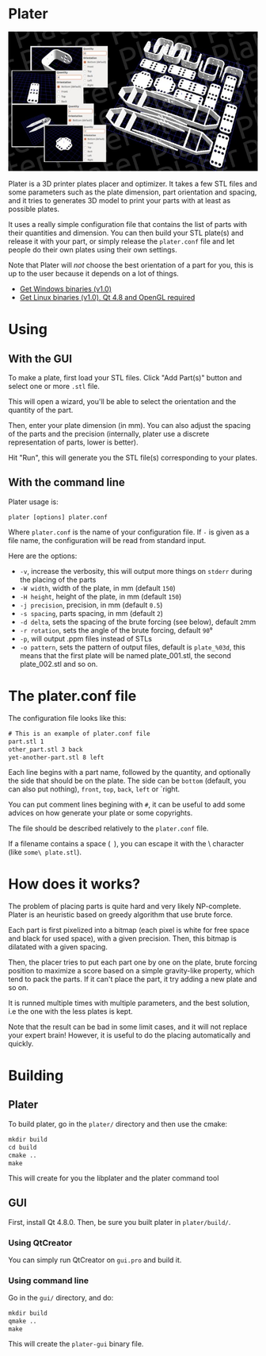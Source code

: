 # Plater

![Plater](plater.jpg)

Plater is a 3D printer plates placer and optimizer. It takes a few STL files
and some parameters such as the plate dimension, part orientation and spacing,
and it tries to generates 3D model to print your parts with at least as possible
plates.

It uses a really simple configuration file that contains the list of parts with
their quantities and dimension. You can then build your STL plate(s) and release
it with your part, or simply release the `plater.conf` file and let people do
their own plates using their own settings.

Note that Plater will *not* choose the best orientation of a part for you, this is
up to the user because it depends on a lot of things.

* [Get Windows binaries (v1.0)](http://gregwar.com/plater/plater-win32-1.0.zip)
* [Get Linux binaries (v1.0), Qt 4.8 and OpenGL required](http://gregwar.com/plater/plater-linux-1.0.zip)

# Using

## With the GUI

To make a plate, first load your STL files. Click "Add Part(s)" button and select
one or more `.stl` file.

This will open a wizard, you'll be able to select the orientation and the quantity
of the part.

Then, enter your plate dimension (in mm). You can also adjust the spacing of the
parts and the precision (internally, plater use a discrete representation of parts,
lower is better).

Hit "Run", this will generate you the STL file(s) corresponding to your plates.

## With the command line

Plater usage is:

```
plater [options] plater.conf
```

Where `plater.conf` is the name of your configuration file. If `-` is given as a
file name, the configuration will be read from standard input.

Here are the options:

* `-v`, increase the verbosity, this will output more things on `stderr` during
  the placing of the parts
* `-W width`, width of the plate, in mm (default `150`)
* `-H height`, height of the plate, in mm (default `150`)
* `-j precision`, precision, in mm (default `0.5`)
* `-s spacing`, parts spacing, in mm (default `2`)
* `-d delta`, sets the spacing of the brute forcing (see below), default `2`mm
* `-r rotation`, sets the angle of the brute forcing, default `90`°
* `-p`, will output .ppm files instead of STLs
* `-o pattern`, sets the pattern of output files, default is `plate_%03d`, this
  means that the first plate will be named plate_001.stl, the second plate_002.stl
  and so on.

# The plater.conf file

The configuration file looks like this:

```
# This is an example of plater.conf file
part.stl 1
other_part.stl 3 back
yet-another-part.stl 8 left
```

Each line begins with a part name, followed by the quantity, and optionally the side
that should be on the plate. The side can be `bottom` (default, you can also put
nothing), `front`, `top`, `back`, `left` or `right.

You can put comment lines begining with `#`, it can be useful to add some advices
on how generate your plate or some copyrights.

The file should be described relatively to the `plater.conf` file.

If a filename contains a space (` `), you can escape it with the \ character (like 
`some\ plate.stl`).

# How does it works?

The problem of placing parts is quite hard and very likely NP-complete. Plater is
an heuristic based on greedy algorithm that use brute force.

Each part is first pixelized into a bitmap (each pixel is white for free space and 
black for used space), with a given precision. Then, this bitmap is dilatated with
a given spacing.

Then, the placer tries to put each part one by one on the plate, brute forcing
position to maximize a score based on a simple gravity-like property, which tend to
pack the parts. If it can't place the part, it try adding a new plate and so on.

It is runned multiple times with multiple parameters, and the best solution, i.e the
one with the less plates is kept.

Note that the result can be bad in some limit cases, and it will not replace your
expert brain! However, it is useful to do the placing automatically and quickly.

# Building

## Plater

To build plater, go in the `plater/` directory and then use the cmake:

```
mkdir build
cd build
cmake ..
make
```

This will create for you the libplater and the plater command tool

## GUI

First, install Qt 4.8.0. Then, be sure you built plater in `plater/build/`.

### Using QtCreator

You can simply run QtCreator on `gui.pro` and build it.

### Using command line

Go in the `gui/` directory, and do:

```
mkdir build
qmake ..
make
```

This will create the `plater-gui` binary file.
